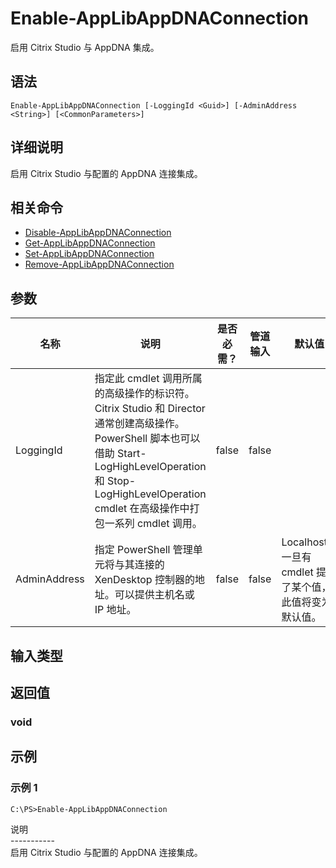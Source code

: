 # Enable-AppLibAppDNAConnection

启用 Citrix Studio 与 AppDNA 集成。

## 语法

    Enable-AppLibAppDNAConnection [-LoggingId <Guid>] [-AdminAddress <String>] [<CommonParameters>]
    

## 详细说明

启用 Citrix Studio 与配置的 AppDNA 连接集成。

## 相关命令

- [Disable-AppLibAppDNAConnection](Disable-AppLibAppDNAConnection.html)
- [Get-AppLibAppDNAConnection](Get-AppLibAppDNAConnection.html)
- [Set-AppLibAppDNAConnection](Set-AppLibAppDNAConnection.html)
- [Remove-AppLibAppDNAConnection](Remove-AppLibAppDNAConnection.html)

## 参数

| 名称           | 说明                                                                                                                                                                     | 是否必需？ | 管道输入  | 默认值                                   |
| ------------ | ---------------------------------------------------------------------------------------------------------------------------------------------------------------------- | ----- | ----- | ------------------------------------- |
| LoggingId    | 指定此 cmdlet 调用所属的高级操作的标识符。 Citrix Studio 和 Director 通常创建高级操作。 PowerShell 脚本也可以借助 Start-LogHighLevelOperation 和 Stop-LogHighLevelOperation cmdlet 在高级操作中打包一系列 cmdlet 调用。 | false | false |                                       |
| AdminAddress | 指定 PowerShell 管理单元将与其连接的 XenDesktop 控制器的地址。可以提供主机名或 IP 地址。                                                                                                             | false | false | Localhost。一旦有 cmdlet 提供了某个值，此值将变为默认值。 |

## 输入类型

### 

## 返回值

### void

## 示例

### 示例 1

    C:\PS>Enable-AppLibAppDNAConnection
    

说明  
\---\---\-----  
启用 Citrix Studio 与配置的 AppDNA 连接集成。